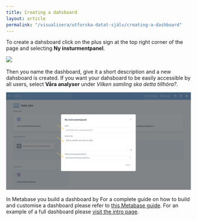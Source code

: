 ```yaml
---
title: Creating a dahsboard
layout: article
permalink: "/visualisera/utforska-datat-själv/creating-a-dashboard"
---
```


To create a dahsboard click on the plus sign at the top right corner of the page and selecting **Ny insturmentpanel**. 

![](/assets/images/userguide/metabase-create-dashboard-1.png)

Then you name the dashboard, give it a short description and a new dahsboard is created. If you want your dahsboard to be easily accessible by all users, select **Våra analyser** under *Vilken samling ska detta tillhöra?*.

![](/assets/images/userguide/metabase-create-dashboard-2.png)

In Metabase you build a dashboard by 
For a complete guide on how to build and customise a dashboard please refer to [this Metabase guide](https://www.metabase.com/docs/latest/users-guide/07-dashboards.html). For an example of a full dashboard please [visit the intro page](/visualisera/).